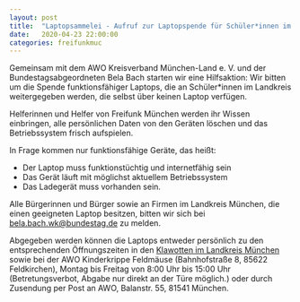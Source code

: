 ```yaml
---
layout: post
title:  "Laptopsammelei - Aufruf zur Laptopspende für Schüler*innen im Landkreis München"
date:   2020-04-23 22:00:00
categories: freifunkmuc
---
```


Gemeinsam mit dem AWO Kreisverband München-Land e. V. und der Bundestagsabgeordneten Bela Bach starten wir eine Hilfsaktion: Wir bitten um die Spende funktionsfähiger Laptops, die an Schüler*innen im Landkreis weitergegeben werden, die selbst über keinen Laptop verfügen.

Helferinnen und Helfer von Freifunk München werden ihr Wissen einbringen, alle persönlichen Daten von den Geräten löschen und das Betriebssystem frisch aufspielen.

In Frage kommen nur funktionsfähige Geräte, das heißt: 
* Der Laptop muss funktionstüchtig und internetfähig sein
* Das Gerät läuft mit möglichst aktuellem Betriebssystem
* Das Ladegerät muss vorhanden sein.

Alle Bürgerinnen und Bürger sowie an Firmen im Landkreis München, die einen geeigneten Laptop besitzen, bitten wir sich bei bela.bach.wk@bundestag.de zu melden.

Abgegeben werden können die Laptops entweder persönlich zu den entsprechenden Öffnungszeiten in den [Klawotten im Landkreis München](https://awo-kvmucl.de/klawotte-2/) sowie bei der AWO Kinderkrippe Feldmäuse (Bahnhofstraße 8, 85622 Feldkirchen), Montag bis Freitag von 8:00 Uhr bis 15:00 Uhr (Betretungsverbot, Abgabe nur direkt an der Türe möglich.) oder durch Zusendung per Post an AWO, Balanstr. 55, 81541 München.
